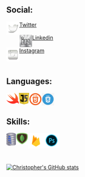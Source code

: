 ## Social:

<img align="left" width="34px" src="images/twitterLogo.png">[Twitter]
<br />
<br />
<img align="left" width="34px" src="images/linkinInLogoSilver.png">
[Linkedin]
<br />
<br />
<img align="left" width="34px" src="images/instagramLogo.png">
[Instagram]

<br />

## Languages:

<img align="left" width="33px" src="images/swiftLogo.png">

<img align="left" width="27px" src="images/javascript.png">

<img align="left" width="33px" src="images/html5.png">

<img align="left" width="33px" src="images/css.png">

<br />

<br />

## Skills:

<img align="left" width="25px" src="images/sqllite.png">

<img align="left" width="32px" src="images/mongodb.png">

<img align="left" width="42px" src="images/firebaseLogo.png">

<img align="left" width="40px" src="images/photoshopLogo.png">

<br />
<br />

<br />
<br />

[![Christopher's GitHub stats](https://github-readme-stats.vercel.app/api?username=DevboiDesigns&count_private=true)](https://github.com/anuraghazra/github-readme-stats)

[linkedin]: https://www.linkedin.com/in/christopher-hicks-63682512a
[twitter]: https://twitter.com/devboidesigns
[instagram]: https://www.instagram.com/infinity.christopher/
